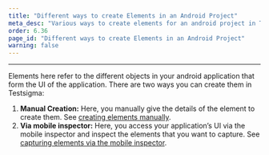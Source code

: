 ```yaml
---
title: "Different ways to create Elements in an Android Project"
meta_desc: "Various ways to create elements for an android project in Testsigma."
order: 6.36
page_id: "Different ways to create Elements in an Android Project"
warning: false
---
```


---

Elements here refer to the different objects in your android application that form the UI of the application. There are two ways you can create them in Testsigma:

1. **Manual Creation:** Here, you manually give the details of the element to create them. See [creating elements manually](https://testsigma.com/docs/elements/android-apps/create-manually/).
2. **Via mobile inspector:** Here, you access your application’s UI via the mobile inspector and inspect the elements that you want to capture. See [capturing elements via the mobile inspector](https://testsigma.com/docs/elements/android-apps/capture-single-element/).
